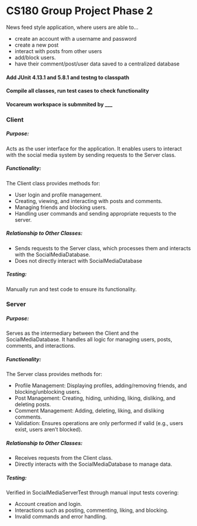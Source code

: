 # CS180 Group Project Phase 2
News feed style application, where users are able to...
- create an account with a username and password
- create a new post
- interact with posts from other users
- add/block users.
- have their comment/post/user data saved to a centralized database

#### Add JUnit 4.13.1 and 5.8.1 and testng to classpath
#### Compile all classes, run test cases to check functionality

#### Vocareum workspace is submmited by ___

### Client
##### Purpose: 
Acts as the user interface for the application. It enables users to interact with the social media system by sending requests to the Server class.

##### Functionality:
The Client class provides methods for:
- User login and profile management.
- Creating, viewing, and interacting with posts and comments.
- Managing friends and blocking users.
- Handling user commands and sending appropriate requests to the server.

##### Relationship to Other Classes:
- Sends requests to the Server class, which processes them and interacts with the SocialMediaDatabase.
- Does not directly interact with SocialMediaDatabase

##### Testing:
Manually run and test code to ensure its functionality.
### Server
##### Purpose: 
Serves as the intermediary between the Client and the SocialMediaDatabase. It handles all logic for managing users, posts, comments, and interactions.

##### Functionality:
The Server class provides methods for:
- Profile Management: Displaying profiles, adding/removing friends, and blocking/unblocking users.
- Post Management: Creating, hiding, unhiding, liking, disliking, and deleting posts.
- Comment Management: Adding, deleting, liking, and disliking comments.
- Validation: Ensures operations are only performed if valid (e.g., users exist, users aren’t blocked).

##### Relationship to Other Classes:
- Receives requests from the Client class.
- Directly interacts with the SocialMediaDatabase to manage data.

##### Testing:
Verified in SocialMediaServerTest through manual input tests covering:
- Account creation and login.
- Interactions such as posting, commenting, liking, and blocking.
- Invalid commands and error handling.

